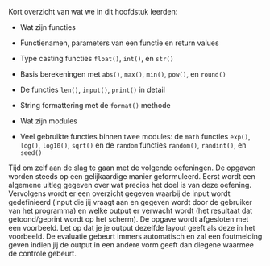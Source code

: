 Kort overzicht van wat we in dit hoofdstuk leerden:

-   Wat zijn functies

-   Functienamen, parameters van een functie en return values

-   Type casting functies `float()`, `int()`, en `str()`

-   Basis berekeningen met `abs()`, `max()`, `min()`, `pow()`, en
    `round()`

-   De functies `len()`, `input()`, `print()` in detail

-   String formattering met de `format()` methode

-   Wat zijn modules

-   Veel gebruikte functies binnen twee modules: de `math` functies `exp()`, `log()`, `log10()`, `sqrt()` en de `random` functies `random()`, `randint()`, en `seed()`

Tijd om zelf aan de slag te gaan met de volgende oefeningen.
De opgaven worden steeds op een gelijkaardige manier geformuleerd.
Eerst wordt een algemene uitleg gegeven over wat precies het doel
is van deze oefening. Vervolgens wordt er een overzicht
gegeven waarbij de input wordt gedefinieerd (input die jij vraagt aan en gegeven
wordt door de gebruiker van het programma) en welke output er verwacht wordt
(het resultaat dat getoond/geprint wordt op het scherm). 
De opgave wordt afgesloten met een voorbeeld.
Let op dat je je output dezelfde layout geeft als deze in het voorbeeld.
De evaluatie gebeurt immers automatisch en zal een foutmelding geven indien
jij de output in een andere vorm geeft dan diegene waarmee de controle gebeurt.
